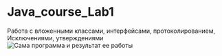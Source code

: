 # Java_course_Lab1
Работа с вложенными классами, интерфейсами, протоколированием, Исключениями, утверждениями
<image src="/screen.png" alt="Сама программа и результат ее работы">
